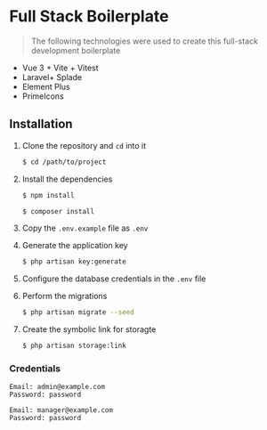 # Full Stack Boilerplate

> The following technologies were used to create this full-stack development boilerplate

- Vue 3 + Vite + Vitest
- Laravel+ Splade
- Element Plus
- PrimeIcons

## Installation

1. Clone the repository and `cd` into it
   ```bash
   $ cd /path/to/project
   ```
2. Install the dependencies

   ```bash
   $ npm install
   ```

   ```bash
   $ composer install
   ```

3. Copy the `.env.example` file as `.env`
4. Generate the application key
   ```bash
   $ php artisan key:generate
   ```
5. Configure the database credentials in the `.env` file
6. Perform the migrations
   ```bash
   $ php artisan migrate --seed
   ```
7. Create the symbolic link for storagte
   ```bash
   $ php artisan storage:link
   ```

### Credentials

```
Email: admin@example.com
Password: password
```

```
Email: manager@example.com
Password: password
```
